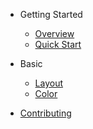 - Getting Started
  - [Overview](README.md)
  - [Quick Start](quick-start.md)

- Basic
  - [Layout](layout.md)
  - [Color](color.md)

- [Contributing](CONTRIBUTING.md)
